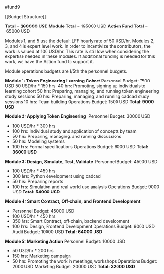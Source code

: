 #fund9 

[[Budget Structure]]

**Total = 260000 USD**
**Module Total** = 195000 USD
**Action Fund Total =**  65000 USD



Modules 1, and 5 use the default LFF hourly rate of 50 USD/hr. Modules 2, 3, and 4 is expert level work. In order to incentivize the contributors, the work is valued at 100 USD/hr. This rate is still low when considering the expertise needed in these modules. If additional funding is needed for this work, we have the Action fund to support it.

  

Module operations budgets are 1/5th the personnel budgets.

**Module 1: Token Engineering Learning Cohort**
Personnel Budget: 7500 USD
50 USD/hr * 150 hrs 
40 hrs: Promoting, signing up individuals to learning cohort
50 hrs: Preparing, managing, and running token engineering study sessions
50 hrs: Preparing, managing, and running cadcad study sessions
10 hrs: Team building
Operations Budget: 1500 USD
**Total: 9000 USD**



**Module 2: Applying Token Engineering** 
Personnel Budget: 30000 USD
- 100 USD/hr * 300 hrs
- 100 hrs: Individual study and application of concepts by team
- 50 hrs: Preparing, managing, and running discussions
- 50 hrs: Modeling systems
- 100 hrs: Formal specifications
Operations Budget: 6000 USD
**Total: 36000 USD**



**Module 3: Design, Simulate, Test, Validate** 
Personnel Budget: 45000 USD
- 100 USD/hr * 450 hrs
- 300 hrs: Python development using cadcad
- 50 hrs: Preparing reports 
- 100 hrs: Simulation and real world use analysis
Operations Budget: 9000 USD
**Total: 54000 USD**



**Module 4: Smart Contract, Off-chain, and Frontend Development**
- Personnel Budget: 45000 USD
- 100 USD/hr * 450 hrs 
- 350 hrs: Smart Contract, off-chain, backend development
- 100 hrs: Design, Frontend Development
Operations Budget: 9000 USD
Audit Budget: 10000 USD
**Total: 64000 USD**



**Module 5: Marketing Action**
Personnel Budget: 10000 USD
- 50 USD/hr * 200 hrs
- 150 hrs: Marketing campaign 
- 50 hrs: Promoting the work in meetings, workshops
Operations Budget: 2000 USD
Marketing Budget: 20000 USD
**Total: 32000 USD**



